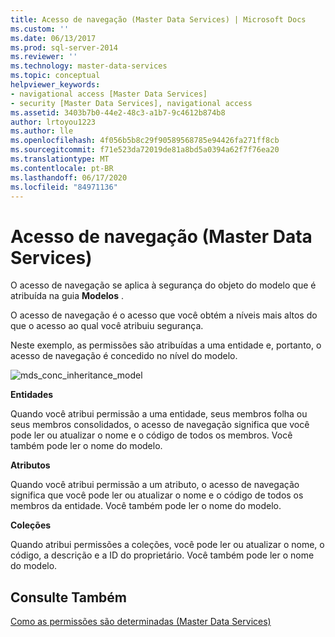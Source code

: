 ```yaml
---
title: Acesso de navegação (Master Data Services) | Microsoft Docs
ms.custom: ''
ms.date: 06/13/2017
ms.prod: sql-server-2014
ms.reviewer: ''
ms.technology: master-data-services
ms.topic: conceptual
helpviewer_keywords:
- navigational access [Master Data Services]
- security [Master Data Services], navigational access
ms.assetid: 3403b7b0-44e2-48c3-a1b7-9c4612b874b8
author: lrtoyou1223
ms.author: lle
ms.openlocfilehash: 4f056b5b8c29f90589568785e94426fa271ff8cb
ms.sourcegitcommit: f71e523da72019de81a8bd5a0394a62f7f76ea20
ms.translationtype: MT
ms.contentlocale: pt-BR
ms.lasthandoff: 06/17/2020
ms.locfileid: "84971136"
---
```

# <a name="navigational-access-master-data-services"></a>Acesso de navegação (Master Data Services)
  O acesso de navegação se aplica à segurança do objeto do modelo que é atribuída na guia **Modelos** .  
  
 O acesso de navegação é o acesso que você obtém a níveis mais altos do que o acesso ao qual você atribuiu segurança.  
  
 Neste exemplo, as permissões são atribuídas a uma entidade e, portanto, o acesso de navegação é concedido no nível do modelo.  
  
 ![mds_conc_inheritance_model](../../2014/master-data-services/media/mds-conc-inheritance-model.gif "mds_conc_inheritance_model")  
  
 **Entidades**  
  
 Quando você atribui permissão a uma entidade, seus membros folha ou seus membros consolidados, o acesso de navegação significa que você pode ler ou atualizar o nome e o código de todos os membros. Você também pode ler o nome do modelo.  
  
 **Atributos**  
  
 Quando você atribui permissão a um atributo, o acesso de navegação significa que você pode ler ou atualizar o nome e o código de todos os membros da entidade. Você também pode ler o nome do modelo.  
  
 **Coleções**  
  
 Quando atribui permissões a coleções, você pode ler ou atualizar o nome, o código, a descrição e a ID do proprietário. Você também pode ler o nome do modelo.  
  
## <a name="see-also"></a>Consulte Também  
 [Como as permissões são determinadas &#40;Master Data Services&#41;](how-permissions-are-determined-master-data-services.md)  
  
  
